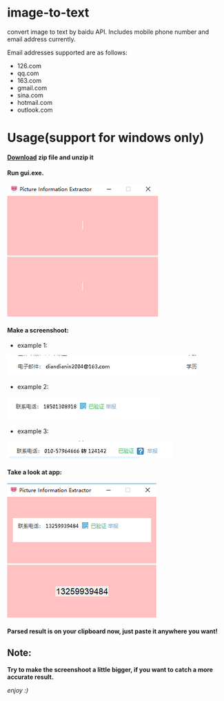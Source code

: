 # image-to-text
convert image to text by baidu API.  Includes mobile phone number and email address currently.

Email addresses supported are as follows:
- 126.com
- qq.com
- 163.com
- gmail.com
- sina.com
- hotmail.com
- outlook.com


# Usage(support for windows only)

#### [Download](https://github.com/broholens/image-to-text/blob/master/extractor.zip) zip file and unzip it

#### Run gui.exe.
![image](https://github.com/broholens/images/blob/master/image_to_text_4.jpg)

#### Make a screenshoot:

- example 1:

![image](https://github.com/broholens/images/blob/master/image_to_text_1.jpg)

- example 2:

![image](https://github.com/broholens/images/blob/master/image_to_text_2.jpg)

- example 3:

![image](https://github.com/broholens/images/blob/master/image_to_text_3.jpg)

#### Take a look at app:
![image](https://github.com/broholens/images/blob/master/image_to_text_5.jpg)

#### Parsed result is on your clipboard now, just paste it anywhere you want!

## Note:
**Try to make the screenshoot a little bigger, if you want to catch a more accurate result.**

*enjoy :)*
